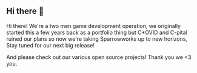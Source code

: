 ## Hi there 👋

Hi there! We're a two men game development operation, we originally started this a few years back as a portfolio thing but C*OVID and C-pital ruined our plans so now we're taking Sparrowworks up to new horizons, Stay tuned for our next big release!

And please check out our various open source projects! Thank you we <3 you.

